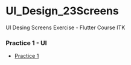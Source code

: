 # UI_Design_23Screens

UI Desing Screens Exercise - Flutter Course ITK

### Practice 1 - UI

- [Practice 1](./ui_design/screenshots/practice1.png)
